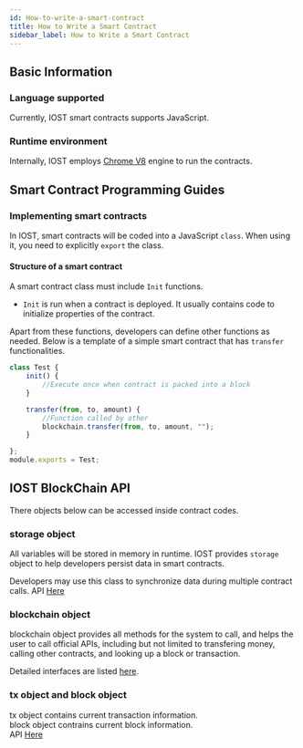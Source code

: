 ```yaml
---
id: How-to-write-a-smart-contract
title: How to Write a Smart Contract
sidebar_label: How to Write a Smart Contract
---
```


## Basic Information

### Language supported

Currently, IOST smart contracts supports JavaScript.

### Runtime environment

Internally, IOST employs [Chrome V8](https://developers.google.com/v8) engine to run the contracts.

## Smart Contract Programming Guides

### Implementing smart contracts

In IOST, smart contracts will be coded into a JavaScript `class`. When using it, you need to explicitly `export` the class.

#### Structure of a smart contract

A smart contract class must include `Init` functions.

- `Init` is run when a contract is deployed. It usually contains code to initialize properties of the contract.

Apart from these functions, developers can define other functions as needed. Below is a template of a simple smart contract that has `transfer` functionalities.

```javascript
class Test {
    init() {
        //Execute once when contract is packed into a block
    }

    transfer(from, to, amount) {
        //Function called by other
        blockchain.transfer(from, to, amount, "");
    }

};
module.exports = Test;
```

## IOST BlockChain API
There objects below can be accessed inside contract codes.

### storage object

All variables will be stored in memory in runtime. IOST provides `storage` object to help developers persist data in smart contracts.

Developers may use this class to synchronize data during multiple contract calls.
API [Here](https://github.com/iost-official/go-iost/blob/master/vm/v8vm/v8/libjs/storage.js)



### blockchain object

blockchain object provides all methods for the system to call, and helps the user to call official APIs, including but not limited to transfering money, calling other contracts, and looking up a block or transaction.

Detailed interfaces are listed [here](https://github.com/iost-official/go-iost/blob/master/vm/v8vm/v8/libjs/blockchain.js).


### tx object and block object
tx object contains current transaction information.   
block object contrains current block information.   
API [Here](https://github.com/iost-official/go-iost/blob/master/vm/v8vm/v8/sandbox.cc#L29)